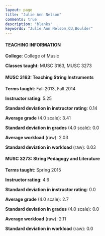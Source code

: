 ```yaml
---
layout: page
title: "Julie Ann Nelson" 
comments: true
description: "blanks"
keywords: "Julie Ann Nelson,CU,Boulder"
---
```

<head>
<script src="https://ajax.googleapis.com/ajax/libs/jquery/2.1.3/jquery.min.js"></script>
<script src="https://dl.dropboxusercontent.com/s/pc42nxpaw1ea4o9/highcharts.js?dl=0"></script>
<!-- <script src="../assets/js/highcharts.js"></script> -->
<style type="text/css">@font-face {
	font-family: "Bebas Neue";
	src: url(https://www.filehosting.org/file/details/544349/BebasNeue Regular.otf) format("opentype");
	}
	h1.Bebas { 
		font-family: "Bebas Neue", Verdana, Tahoma;
	}
</style>
</head>
	   
#### TEACHING INFORMATION

**College**: College of Music

**Classes taught**: MUSC 3163, MUSC 3273

#### MUSC 3163: Teaching String Instruments

**Terms taught**: Fall 2013, Fall 2014

**Instructor rating**: 5.25

**Standard deviation in instructor rating**: 0.14

**Average grade** (4.0 scale): 3.41

**Standard deviation in grades** (4.0 scale): 0.0

**Average workload** (raw): 2.03

**Standard deviation in workload** (raw): 0.03

#### MUSC 3273: String Pedagogy and Literature

**Terms taught**: Spring 2015

**Instructor rating**: 4.6

**Standard deviation in instructor rating**: 0.0

**Average grade** (4.0 scale): 2.7

**Standard deviation in grades** (4.0 scale): 0.0

**Average workload** (raw): 2.11

**Standard deviation in workload** (raw): 0.0

